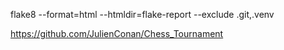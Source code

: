 flake8 --format=html --htmldir=flake-report --exclude .git,.venv

https://github.com/JulienConan/Chess_Tournament